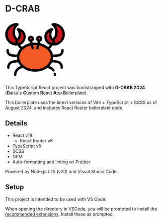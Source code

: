 # D-CRAB

<img src="public/crab-favicon.svg" width=192 height=192 />

This TypeScript React project was bootstrapped with **D-CRAB 2024** (**D**aisu's **C**ustom **R**eact **A**pp **B**oilerplate).

This boilerplate uses the latest versions of Vite + TypeScript + SCSS as of August 2024, and includes React Router boilerplate code.

## Details

-   React v18
    -   React Router v6
-   TypeScript v5
-   SCSS
-   NPM
-   Auto-formatting and linting w/ [Prettier](https://prettier.io/)

Powered by Node.js LTS (v20) and Visual Studio Code.

## Setup

This project is intended to be used with VS Code.

When opening the directory in VSCode, you will be prompted to install the [recommended extensions](./.vscode/extensions.json). Install these as prompted.
